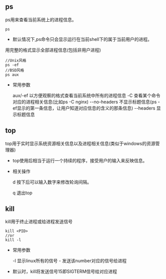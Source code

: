 ## ps
ps用来查看当前系统上的进程信息。

    ps
    
* 默认情况下,ps命令只会显示运行在当前shell下的属于当前用户的进程。

用完整的格式显示全部进程信息(包括非用户进程)

    //Unix风格
    ps -ef
    //BSD风格
    ps aux
  
* 常用参数


    aux/-ef         以方便观察的格式查看当前系统中所有的进程信息
    -C              查看某个命令对应的进程相关信息(比如ps -C nginx)
    --no-headers    不显示标题信息(ps -ef显示的第一条信息，让用户知道对应信息的含义的那条信息)
    --headers       显示标题信息
    
   
## top
top用于实时显示系统资源相关信息以及进程相关信息(类似于windows的资源管理器)

* top使用后相当于运行一个持续的程序，接受用户的输入来反映信息。

* 相关操作


    d   按下后可以输入数字来修改轮询间隔。
    
    q   退出top

## kill
kill用于终止进程或给进程发送信号

    kill <PID>
    //or
    kill -l

* 常用参数


    -l          显示linux所有的信号
    -<number>   发送该number对应的信号给进程

* 默认时，kill将发送信号15即SIGTERM信号给对应进程
